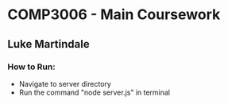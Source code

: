 # COMP3006 - Main Coursework
## Luke Martindale


### How to Run:

- Navigate to server directory
- Run the command "node server.js" in terminal
